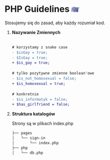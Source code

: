 # PHP Guidelines <img src="../public/php.png" alt="PHP logo" width="25" />

Stosujemy się do zasad, aby każdy rozumiał kod.

1. **Nazywanie Zmiennych**

   ```diff

   # korzystamy z snake case
   - $isGay = true;
   - $IsGay = true;
   + $is_gay = true;

   # tylko pozytywne zmienne boolean'owe
   - $is_not_homosexual = false;
   + $is_homosexual = true;

   # konkretnie
   - $is_informatyk = false;
   + $has_girlfriend = false;
   ```

2. **Struktura katalogów**

   Strony są w plikach index.php

   ```
   ├── pages
   │   └── sign-in
   │       └── index.php
   ├── php
   │   └── db.php
   ```
